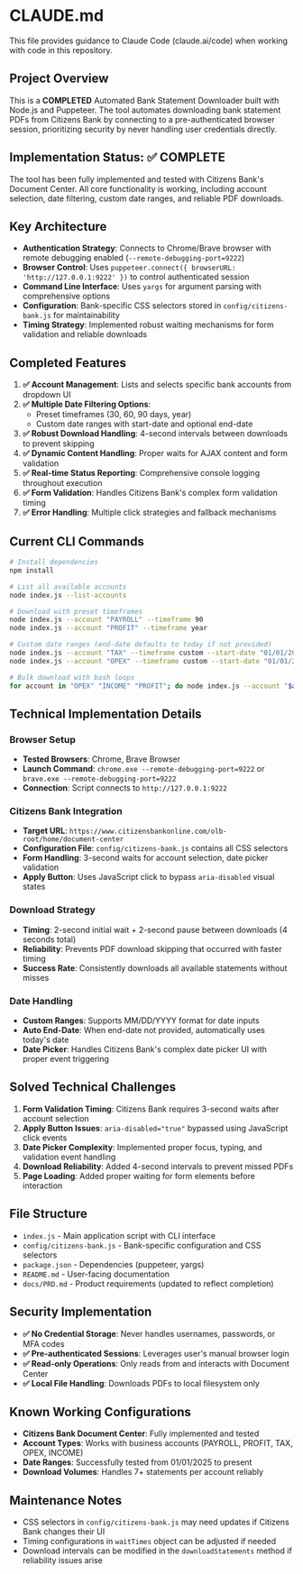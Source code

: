 # CLAUDE.md

This file provides guidance to Claude Code (claude.ai/code) when working with code in this repository.

## Project Overview

This is a **COMPLETED** Automated Bank Statement Downloader built with Node.js and Puppeteer. The tool automates downloading bank statement PDFs from Citizens Bank by connecting to a pre-authenticated browser session, prioritizing security by never handling user credentials directly.

## Implementation Status: ✅ COMPLETE

The tool has been fully implemented and tested with Citizens Bank's Document Center. All core functionality is working, including account selection, date filtering, custom date ranges, and reliable PDF downloads.

## Key Architecture

- **Authentication Strategy**: Connects to Chrome/Brave browser with remote debugging enabled (`--remote-debugging-port=9222`)
- **Browser Control**: Uses `puppeteer.connect({ browserURL: 'http://127.0.0.1:9222' })` to control authenticated session
- **Command Line Interface**: Uses `yargs` for argument parsing with comprehensive options
- **Configuration**: Bank-specific CSS selectors stored in `config/citizens-bank.js` for maintainability
- **Timing Strategy**: Implemented robust waiting mechanisms for form validation and reliable downloads

## Completed Features

1. **✅ Account Management**: Lists and selects specific bank accounts from dropdown UI
2. **✅ Multiple Date Filtering Options**: 
   - Preset timeframes (30, 60, 90 days, year)
   - Custom date ranges with start-date and optional end-date
3. **✅ Robust Download Handling**: 4-second intervals between downloads to prevent skipping
4. **✅ Dynamic Content Handling**: Proper waits for AJAX content and form validation
5. **✅ Real-time Status Reporting**: Comprehensive console logging throughout execution
6. **✅ Form Validation**: Handles Citizens Bank's complex form validation timing
7. **✅ Error Handling**: Multiple click strategies and fallback mechanisms

## Current CLI Commands

```bash
# Install dependencies
npm install

# List all available accounts
node index.js --list-accounts

# Download with preset timeframes
node index.js --account "PAYROLL" --timeframe 90
node index.js --account "PROFIT" --timeframe year

# Custom date ranges (end-date defaults to today if not provided)
node index.js --account "TAX" --timeframe custom --start-date "01/01/2025"
node index.js --account "OPEX" --timeframe custom --start-date "01/01/2025" --end-date "08/22/2025"

# Bulk download with bash loops
for account in "OPEX" "INCOME" "PROFIT"; do node index.js --account "$account" --timeframe custom --start-date "01/01/2025"; done
```

## Technical Implementation Details

### Browser Setup
- **Tested Browsers**: Chrome, Brave Browser
- **Launch Command**: `chrome.exe --remote-debugging-port=9222` or `brave.exe --remote-debugging-port=9222`
- **Connection**: Script connects to `http://127.0.0.1:9222`

### Citizens Bank Integration
- **Target URL**: `https://www.citizensbankonline.com/olb-root/home/document-center`
- **Configuration File**: `config/citizens-bank.js` contains all CSS selectors
- **Form Handling**: 3-second waits for account selection, date picker validation
- **Apply Button**: Uses JavaScript click to bypass `aria-disabled` visual states

### Download Strategy
- **Timing**: 2-second initial wait + 2-second pause between downloads (4 seconds total)
- **Reliability**: Prevents PDF download skipping that occurred with faster timing
- **Success Rate**: Consistently downloads all available statements without misses

### Date Handling
- **Custom Ranges**: Supports MM/DD/YYYY format for date inputs
- **Auto End-Date**: When end-date not provided, automatically uses today's date
- **Date Picker**: Handles Citizens Bank's complex date picker UI with proper event triggering

## Solved Technical Challenges

1. **Form Validation Timing**: Citizens Bank requires 3-second waits after account selection
2. **Apply Button Issues**: `aria-disabled="true"` bypassed using JavaScript click events  
3. **Date Picker Complexity**: Implemented proper focus, typing, and validation event handling
4. **Download Reliability**: Added 4-second intervals to prevent missed PDFs
5. **Page Loading**: Added proper waiting for form elements before interaction

## File Structure

- `index.js` - Main application script with CLI interface
- `config/citizens-bank.js` - Bank-specific configuration and CSS selectors
- `package.json` - Dependencies (puppeteer, yargs)
- `README.md` - User-facing documentation
- `docs/PRD.md` - Product requirements (updated to reflect completion)

## Security Implementation

- **✅ No Credential Storage**: Never handles usernames, passwords, or MFA codes
- **✅ Pre-authenticated Sessions**: Leverages user's manual browser login
- **✅ Read-only Operations**: Only reads from and interacts with Document Center
- **✅ Local File Handling**: Downloads PDFs to local filesystem only

## Known Working Configurations

- **Citizens Bank Document Center**: Fully implemented and tested
- **Account Types**: Works with business accounts (PAYROLL, PROFIT, TAX, OPEX, INCOME)
- **Date Ranges**: Successfully tested from 01/01/2025 to present
- **Download Volumes**: Handles 7+ statements per account reliably

## Maintenance Notes

- CSS selectors in `config/citizens-bank.js` may need updates if Citizens Bank changes their UI
- Timing configurations in `waitTimes` object can be adjusted if needed
- Download intervals can be modified in the `downloadStatements` method if reliability issues arise
